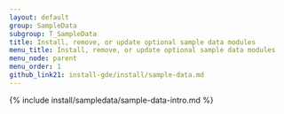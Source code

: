 ```yaml
---
layout: default 
group: SampleData
subgroup: T_SampleData
title: Install, remove, or update optional sample data modules
menu_title: Install, remove, or update optional sample data modules
menu_node: parent
menu_order: 1 
github_link21: install-gde/install/sample-data.md
--- 
```


{% include install/sampledata/sample-data-intro.md %}




